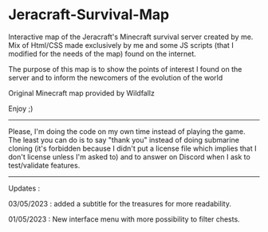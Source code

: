 # Jeracraft-Survival-Map

Interactive map of the Jeracraft's Minecraft survival server created by me.
Mix of Html/CSS made exclusively by me and some JS scripts (that I modified for the needs of the map) found on the internet.

The purpose of this map is to show the points of interest I found on the server and to inform the newcomers of the evolution of the world

Original Minecraft map provided by Wildfallz

Enjoy ;)

---------------------------------------------------------------------------------------------------------------------------------------------------------------------------------------------------------------------------------------------------------------------------------------------------------------------

Please, I'm doing the code on my own time instead of playing the game. The least you can do is to say "thank you" instead of doing submarine cloning (it's forbidden because I didn't put a license file which implies that I don't license unless I'm asked to) and to answer on Discord when I ask to test/validate features.

---------------------------------------------------------------------------------------------------------------------------------------------------------------------------------------------------------------------------------------------------------------------------------------------------------------------


Updates :


03/05/2023 : added a subtitle for the treasures for more readability.

01/05/2023 : New interface menu with more possibility to filter chests.
